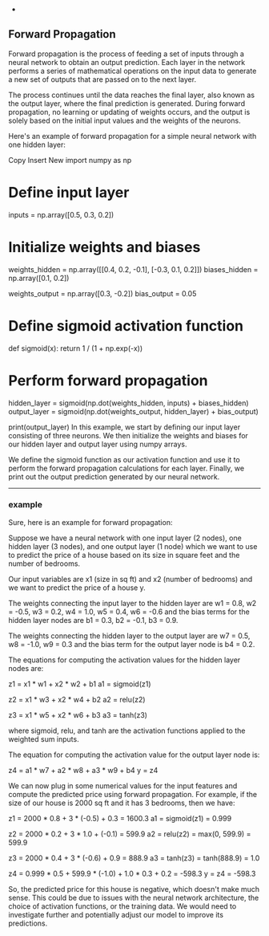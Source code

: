 
-

## Forward Propagation

Forward propagation is the process of feeding a set of inputs through a neural network to obtain an output prediction. Each layer in the network performs a series of mathematical operations on the input data to generate a new set of outputs that are passed on to the next layer.

The process continues until the data reaches the final layer, also known as the output layer, where the final prediction is generated. During forward propagation, no learning or updating of weights occurs, and the output is solely based on the initial input values and the weights of the neurons.

Here's an example of forward propagation for a simple neural network with one hidden layer:

Copy
Insert
New
import numpy as np

# Define input layer
inputs = np.array([0.5, 0.3, 0.2])

# Initialize weights and biases
weights_hidden = np.array([[0.4, 0.2, -0.1], [-0.3, 0.1, 0.2]])
biases_hidden = np.array([0.1, 0.2])

weights_output = np.array([0.3, -0.2])
bias_output = 0.05

# Define sigmoid activation function
def sigmoid(x):
    return 1 / (1 + np.exp(-x))

# Perform forward propagation
hidden_layer = sigmoid(np.dot(weights_hidden, inputs) + biases_hidden)
output_layer = sigmoid(np.dot(weights_output, hidden_layer) + bias_output)

print(output_layer)
In this example, we start by defining our input layer consisting of three neurons. We then initialize the weights and biases for our hidden layer and output layer using numpy arrays.

We define the sigmoid function as our activation function and use it to perform the forward propagation calculations for each layer. Finally, we print out the output prediction generated by our neural network.

---

### example

Sure, here is an example for forward propagation:

Suppose we have a neural network with one input layer (2 nodes), one hidden layer (3 nodes), and one output layer (1 node) which we want to use to predict the price of a house based on its size in square feet and the number of bedrooms.

Our input variables are x1 (size in sq ft) and x2 (number of bedrooms) and we want to predict the price of a house y.

The weights connecting the input layer to the hidden layer are w1 = 0.8, w2 = -0.5, w3 = 0.2, w4 = 1.0, w5 = 0.4, w6 = -0.6 and the bias terms for the hidden layer nodes are b1 = 0.3, b2 = -0.1, b3 = 0.9.

The weights connecting the hidden layer to the output layer are w7 = 0.5, w8 = -1.0, w9 = 0.3 and the bias term for the output layer node is b4 = 0.2.

The equations for computing the activation values for the hidden layer nodes are:

z1 = x1 * w1 + x2 * w2 + b1
a1 = sigmoid(z1)

z2 = x1 * w3 + x2 * w4 + b2
a2 = relu(z2)

z3 = x1 * w5 + x2 * w6 + b3
a3 = tanh(z3)

where sigmoid, relu, and tanh are the activation functions applied to the weighted sum inputs.

The equation for computing the activation value for the output layer node is:

z4 = a1 * w7 + a2 * w8 + a3 * w9 + b4
y = z4

We can now plug in some numerical values for the input features and compute the predicted price using forward propagation. For example, if the size of our house is 2000 sq ft and it has 3 bedrooms, then we have:

z1 = 2000 * 0.8 + 3 * (-0.5) + 0.3 = 1600.3
a1 = sigmoid(z1) = 0.999

z2 = 2000 * 0.2 + 3 * 1.0 + (-0.1) = 599.9
a2 = relu(z2) = max(0, 599.9) = 599.9

z3 = 2000 * 0.4 + 3 * (-0.6) + 0.9 = 888.9
a3 = tanh(z3) = tanh(888.9) = 1.0

z4 = 0.999 * 0.5 + 599.9 * (-1.0) + 1.0 * 0.3 + 0.2 = -598.3
y = z4 = -598.3

So, the predicted price for this house is negative, which doesn't make much sense. This could be due to issues with the neural network architecture, the choice of activation functions, or the training data. We would need to investigate further and potentially adjust our model to improve its predictions.

